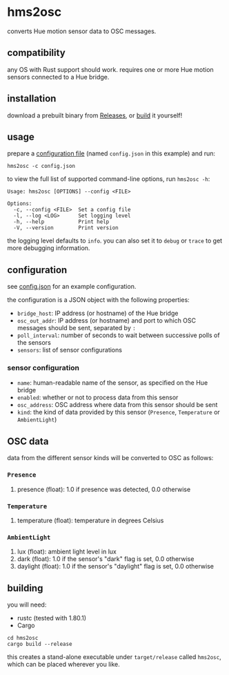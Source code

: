 # hms2osc

converts Hue motion sensor data to OSC messages.

## compatibility

any OS with Rust support should work. requires one or more Hue motion sensors connected to a Hue bridge.

## installation

download a prebuilt binary from [Releases](https://github.com/ahihi/hms2osc/releases), or [build](#building) it yourself!

## usage

prepare a [configuration file](#configuration) (named `config.json` in this example) and run:

```shell
hms2osc -c config.json
```

to view the full list of supported command-line options, run `hms2osc -h`:

```
Usage: hms2osc [OPTIONS] --config <FILE>

Options:
  -c, --config <FILE>  Set a config file
  -l, --log <LOG>      Set logging level
  -h, --help           Print help
  -V, --version        Print version
```

the logging level defaults to `info`. you can also set it to `debug` or `trace` to get more debugging information.

## configuration

see [config.json](config.json) for an example configuration.

the configuration is a JSON object with the following properties:

- `bridge_host`: IP address (or hostname) of the Hue bridge
- `osc_out_addr`: IP address (or hostname) and port to which OSC messages should be sent, separated by `:`
- `poll_interval`: number of seconds to wait between successive polls of the sensors
- `sensors`: list of sensor configurations

### sensor configuration

- `name`: human-readable name of the sensor, as specified on the Hue bridge
- `enabled`: whether or not to process data from this sensor
- `osc_address`: OSC address where data from this sensor should be sent
- `kind`: the kind of data provided by this sensor (`Presence`, `Temperature` or `AmbientLight`)

## OSC data

data from the different sensor kinds will be converted to OSC as follows:

### `Presence`

1. presence (float): 1.0 if presence was detected, 0.0 otherwise

### `Temperature`

1. temperature (float): temperature in degrees Celsius

### `AmbientLight`

1. lux (float): ambient light level in lux
2. dark (float): 1.0 if the sensor's "dark" flag is set, 0.0 otherwise
3. daylight (float): 1.0 if the sensor's "daylight" flag is set, 0.0 otherwise

## building

you will need:

- rustc (tested with 1.80.1)
- Cargo

```shell
cd hms2osc
cargo build --release
```

this creates a stand-alone executable under `target/release` called `hms2osc`, which can be placed wherever you like.
